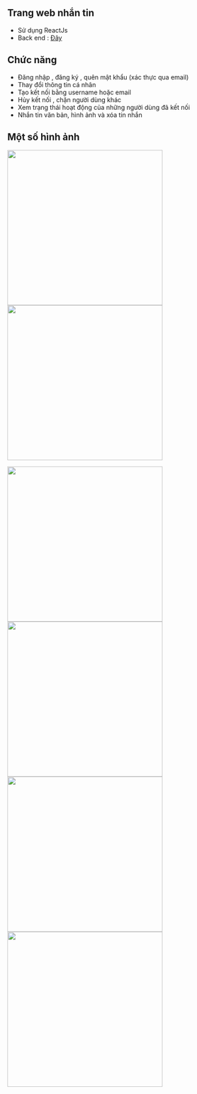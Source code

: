 ## Trang web nhắn tin
- Sử dụng ReactJs
- Back end : [Đây](https://github.com/nvkien123/api-chat-online)
## Chức năng
- Đăng nhập , đăng ký , quên mật khẩu (xác thực qua email)
- Thay đổi thông tin cá nhân
- Tạo kết nối bằng username hoặc email
- Hủy kết nối , chặn người dùng khác
- Xem trạng thái hoạt động của những người dùng đã kết nối
- Nhắn tin văn bản, hình ảnh và xóa tin nhắn
## Một số hình ảnh
<p float="left">
<img src=https://firebasestorage.googleapis.com/v0/b/messenger-da484.appspot.com/o/demo%2Fweb_1.png?alt=media&token=d62e921f-a9d1-4b6d-8798-c31170cd2bc0" height="350">
<img src="https://firebasestorage.googleapis.com/v0/b/messenger-da484.appspot.com/o/demo%2Fweb_2.png?alt=media&token=ad9a66f2-f50b-47c4-8b88-120080be1ef9" height="350">
</p>
<p float="left">
<img src="https://firebasestorage.googleapis.com/v0/b/messenger-da484.appspot.com/o/demo%2Fweb_4.png?alt=media&token=abc09f47-fd49-47f2-a54c-5b40fb2b6079" height="350">
<img src="https://firebasestorage.googleapis.com/v0/b/messenger-da484.appspot.com/o/demo%2Fweb_5.png?alt=media&token=79b9492f-5435-4aa0-ae11-515b87bab7c6" height="350">
<img src="https://firebasestorage.googleapis.com/v0/b/messenger-da484.appspot.com/o/demo%2Fweb_6.png?alt=media&token=bebb3e5c-99d5-4b79-adb5-a3eba8fa9c6f" height="350">
<img src="https://firebasestorage.googleapis.com/v0/b/messenger-da484.appspot.com/o/demo%2Fweb_7.png?alt=media&token=03fc0eaf-9e7e-431c-b65a-5d88f24e91cb" height="350">
</p>
